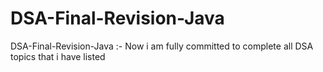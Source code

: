 # DSA-Final-Revision-Java
DSA-Final-Revision-Java :- Now i am fully committed to complete all DSA topics that i have listed
